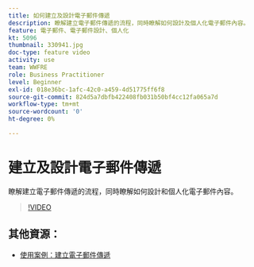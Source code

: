 ```yaml
---
title: 如何建立及設計電子郵件傳遞
description: 瞭解建立電子郵件傳遞的流程，同時瞭解如何設計及個人化電子郵件內容。
feature: 電子郵件、電子郵件設計、個人化
kt: 5096
thumbnail: 330941.jpg
doc-type: feature video
activity: use
team: WWFRE
role: Business Practitioner
level: Beginner
exl-id: 018e36bc-1afc-42c0-a459-4d51775ff6f8
source-git-commit: 824d5a7dbfb422408fb031b50bf4cc12fa065a7d
workflow-type: tm+mt
source-wordcount: '0'
ht-degree: 0%

---
```


# 建立及設計電子郵件傳遞

瞭解建立電子郵件傳遞的流程，同時瞭解如何設計和個人化電子郵件內容。

>[!VIDEO](https://video.tv.adobe.com/v/330941?quality=12)

## 其他資源：

* [使用案例：建立電子郵件傳遞](https://experienceleague.adobe.com/docs/campaign-classic/using/designing-content/editing-html-content/use-case--creating-an-email-delivery.html?lang=zh-Hant#designing-content)
